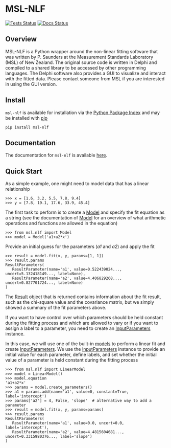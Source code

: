 # MSL-NLF

[![Tests Status](https://github.com/MSLNZ/msl-nlf/actions/workflows/tests.yml/badge.svg)](https://github.com/MSLNZ/msl-nlf/actions/workflows/tests.yml)
[![Docs Status](https://github.com/MSLNZ/msl-nlf/actions/workflows/docs.yml/badge.svg)](https://github.com/MSLNZ/msl-nlf/actions/workflows/docs.yml)

## Overview
MSL-NLF is a Python wrapper around the non-linear fitting software that was written by P. Saunders at the Measurement Standards Laboratory (MSL) of New Zealand. The original source code is written in Delphi and compiled to a shared library to be accessed by other programming languages. The Delphi software also provides a GUI to visualize and interact with the fitted data. Please contact someone from MSL if you are interested in using the GUI version.

## Install
`msl-nlf` is available for installation via the [Python Package Index](https://pypi.org/) and may be installed with [pip](https://pip.pypa.io/en/stable/)

```console
pip install msl-nlf
```

## Documentation
The documentation for `msl-nlf` is available [here](https://mslnz.github.io/msl-nlf/).

## Quick Start
As a simple example, one might need to model data that has a linear relationship

```pycon
>>> x = [1.6, 3.2, 5.5, 7.8, 9.4]
>>> y = [7.8, 19.1, 17.6, 33.9, 45.4]
```

The first task to perform is to create a [Model] and specify the fit equation as a string (see the documentation of [Model] for an overview of what arithmetic operations and functions are allowed in the equation)

```pycon
>>> from msl.nlf import Model
>>> model = Model('a1+a2*x')
```

Provide an initial guess for the parameters (*a1* and *a2*) and apply the fit

```pycon
>>> result = model.fit(x, y, params=[1, 1])
>>> result.params
ResultParameters(
   ResultParameter(name='a1', value=0.522439024..., uncert=5.132418149..., label=None),
   ResultParameter(name='a2', value=4.406829268..., uncert=0.827701724..., label=None)
)
```

The [Result] object that is returned contains information about the fit result, such as the chi-square value and the covariance matrix, but we simply showed a summary of the fit parameters above.

If you want to have control over which parameters should be held constant during the fitting process and which are allowed to vary or if you want to assign a label to a parameter, you need to create an [InputParameters] instance.

In this case, we will use one of the built-in [models] to perform a linear fit and create [InputParameters]. We use the [InputParameters] instance to provide an initial value for each parameter, define labels, and set whether the initial value of a parameter is held constant during the fitting process

```pycon
>>> from msl.nlf import LinearModel
>>> model = LinearModel()
>>> model.equation
'a1+a2*x'
>>> params = model.create_parameters()
>>> a1 = params.add(name='a1', value=0, constant=True, label='intercept')
>>> params['a2'] = 4, False, 'slope'  # alternative way to add a parameter
>>> result = model.fit(x, y, params=params)
>>> result.params
ResultParameters(
   ResultParameter(name='a1', value=0.0, uncert=0.0, label='intercept'),
   ResultParameter(name='a2', value=4.4815604681..., uncert=0.3315980376..., label='slope')
)
```

[Model]: https://msl-nlf.readthedocs.io/en/latest/_api/msl.nlf.model.html#msl.nlf.model.Model
[InputParameters]: https://msl-nlf.readthedocs.io/en/latest/_api/msl.nlf.parameter.html#msl.nlf.parameter.InputParameters
[Result]: https://msl-nlf.readthedocs.io/en/latest/_api/msl.nlf.datatypes.html#msl.nlf.datatypes.Result
[models]: https://msl-nlf.readthedocs.io/en/latest/_api/msl.nlf.models.html
